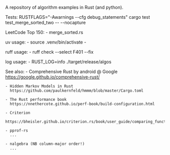 A repository of algorithm examples in Rust (and python).


Tests:
    RUSTFLAGS="-Awarnings --cfg debug_statements" cargo test test_merge_sorted_two -- --nocapture
    
LeetCode Top 150:
    - merge_sorted.rs

uv usage:
    - source .venv/bin/activate
    - 

ruff usage:
    - ruff check --select F401 --fix

log usage:
    - RUST_LOG=info ./target/release/algos 

See also:
    - Comprehensive Rust by android @ Google
      https://google.github.io/comprehensive-rust/

    - Hidden Markov Models in Rust
      https://github.com/paulkernfeld/hmmm/blob/master/Cargo.toml

    - The Rust performance book
      https://nnethercote.github.io/perf-book/build-configuration.html

    - Criterion
      https://bheisler.github.io/criterion.rs/book/user_guide/comparing_functions.html

    - pprof-rs
      ...

    - nalgebra (NB column-major order!)
      ...